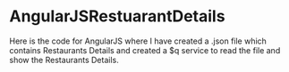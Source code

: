 # AngularJSRestuarantDetails
Here is the code for AngularJS where I have created a .json file which contains Restaurants Details and created a $q service to read the file and show the Restaurants Details.
